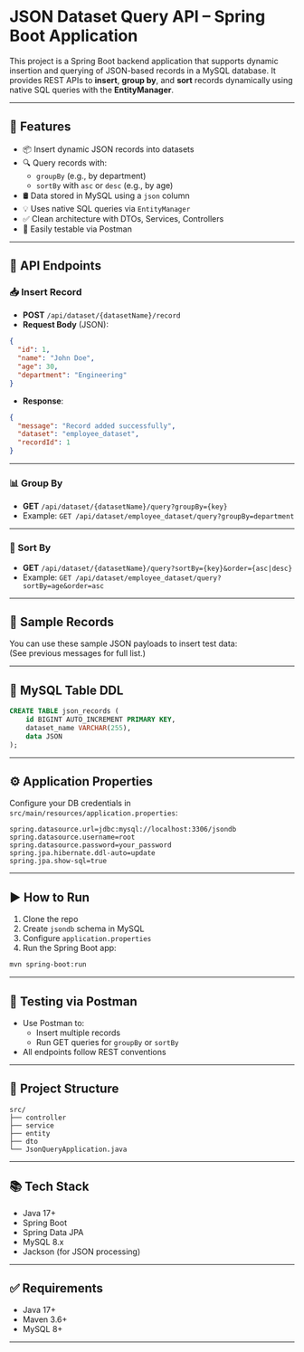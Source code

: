 # JSON Dataset Query API – Spring Boot Application

This project is a Spring Boot backend application that supports dynamic insertion and querying of JSON-based records in a MySQL database. It provides REST APIs to **insert**, **group by**, and **sort** records dynamically using native SQL queries with the **EntityManager**.

---

## 🔧 Features

- 📦 Insert dynamic JSON records into datasets
- 🔍 Query records with:
  - `groupBy` (e.g., by department)
  - `sortBy` with `asc` or `desc` (e.g., by age)
- 🛢️ Data stored in MySQL using a `json` column
- 💡 Uses native SQL queries via `EntityManager`
- ✅ Clean architecture with DTOs, Services, Controllers
- 🧪 Easily testable via Postman

---

## 🚀 API Endpoints

### 📥 Insert Record

- **POST** `/api/dataset/{datasetName}/record`
- **Request Body** (JSON):

```json
{
  "id": 1,
  "name": "John Doe",
  "age": 30,
  "department": "Engineering"
}
```

- **Response**:

```json
{
  "message": "Record added successfully",
  "dataset": "employee_dataset",
  "recordId": 1
}
```

---

### 📊 Group By

- **GET** `/api/dataset/{datasetName}/query?groupBy={key}`  
- Example: `GET /api/dataset/employee_dataset/query?groupBy=department`

---

### 🔢 Sort By

- **GET** `/api/dataset/{datasetName}/query?sortBy={key}&order={asc|desc}`  
- Example: `GET /api/dataset/employee_dataset/query?sortBy=age&order=asc`

---

## 🧪 Sample Records

You can use these sample JSON payloads to insert test data:  
(See previous messages for full list.)

---

## 💾 MySQL Table DDL

```sql
CREATE TABLE json_records (
    id BIGINT AUTO_INCREMENT PRIMARY KEY,
    dataset_name VARCHAR(255),
    data JSON
);
```

---

## ⚙️ Application Properties

Configure your DB credentials in `src/main/resources/application.properties`:

```properties
spring.datasource.url=jdbc:mysql://localhost:3306/jsondb
spring.datasource.username=root
spring.datasource.password=your_password
spring.jpa.hibernate.ddl-auto=update
spring.jpa.show-sql=true
```

---

## ▶️ How to Run

1. Clone the repo  
2. Create `jsondb` schema in MySQL  
3. Configure `application.properties`  
4. Run the Spring Boot app:

```bash
mvn spring-boot:run
```

---

## 🧪 Testing via Postman

- Use Postman to:
  - Insert multiple records
  - Run GET queries for `groupBy` or `sortBy`
- All endpoints follow REST conventions

---

## 📁 Project Structure

```
src/
├── controller
├── service
├── entity
├── dto
└── JsonQueryApplication.java
```

---

## 📚 Tech Stack

- Java 17+
- Spring Boot
- Spring Data JPA
- MySQL 8.x
- Jackson (for JSON processing)

---

## ✅ Requirements

- Java 17+
- Maven 3.6+
- MySQL 8+

---

